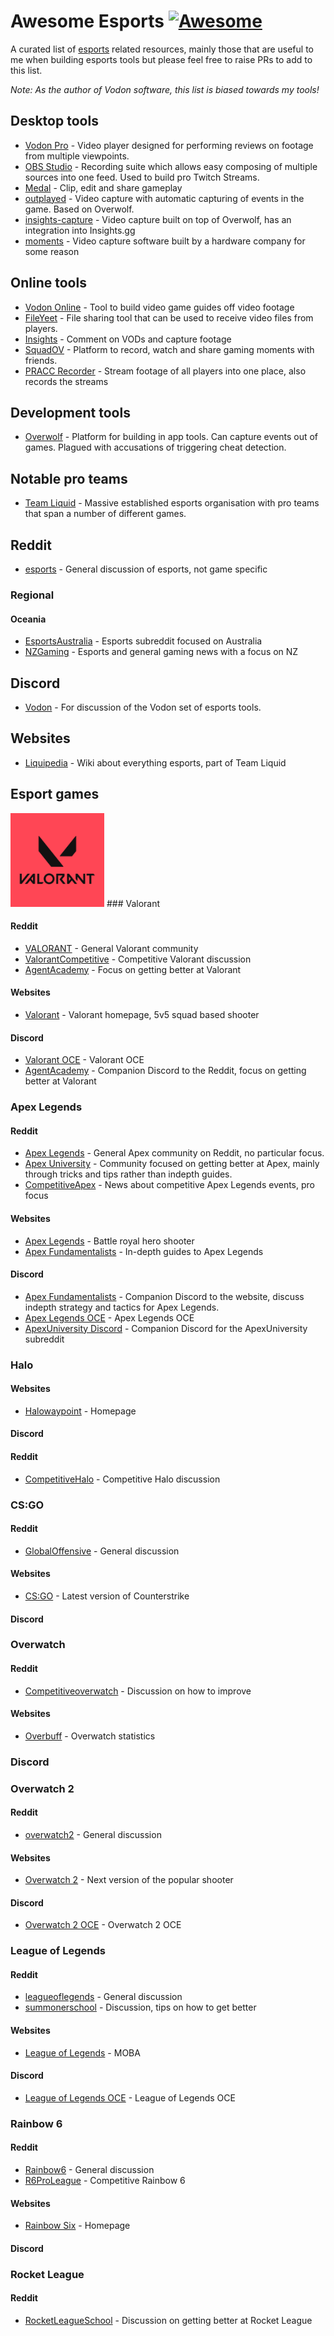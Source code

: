 # Awesome Esports [![Awesome](https://awesome.re/badge.svg)](https://awesome.re)

A curated list of [esports](https://en.wikipedia.org/wiki/Esports) related resources, mainly those that are useful to me when building esports tools but please feel free to raise PRs to add to this list.

*Note: As the author of Vodon software, this list is biased towards my tools!*

## Desktop tools
- [Vodon Pro](https://github.com/Rodeoclash/vodon-pro) - Video player designed for performing reviews on footage from multiple viewpoints.
- [OBS Studio](https://obsproject.com/) - Recording suite which allows easy composing of multiple sources into one feed. Used to build pro Twitch Streams.
- [Medal](https://medal.tv/) - Clip, edit and share gameplay
- [outplayed](https://go.overwolf.com/outplayed/) - Video capture with automatic capturing of events in the game. Based on Overwolf.
- [insights-capture](https://insights.gg/insights-capture) - Video capture built on top of Overwolf, has an integration into Insights.gg
- [moments](https://steelseries.com/gg/moments) - Video capture software built by a hardware company for some reason

## Online tools
- [Vodon Online](https://online.vodon.gg/) - Tool to build video game guides off video footage
- [FileYeet](https://www.fileyeet.io/) - File sharing tool that can be used to receive video files from players.
- [Insights](https://insights.gg/) - Comment on VODs and capture footage
- [SquadOV](https://www.squadov.gg/) - Platform to record, watch and share gaming moments with friends.
- [PRACC Recorder](https://pracc.com/recorder) - Stream footage of all players into one place, also records the streams

## Development tools
- [Overwolf](https://www.overwolf.com/) - Platform for building in app tools. Can capture events out of games. Plagued with accusations of triggering cheat detection.

## Notable pro teams
- [Team Liquid](https://www.teamliquid.com/) - Massive established esports organisation with pro teams that span a number of different games.

## Reddit
- [esports](https://www.reddit.com/r/esports/) - General discussion of esports, not game specific

### Regional

#### Oceania
- [EsportsAustralia](https://www.reddit.com/r/esportsaustralia/) - Esports subreddit focused on Australia
- [NZGaming](https://www.reddit.com/r/nzgaming/) - Esports and general gaming news with a focus on NZ

## Discord
- [Vodon](https://discord.gg/EaJdhHtZEk) - For discussion of the Vodon set of esports tools.

## Websites
- [Liquipedia](https://liquipedia.net/) - Wiki about everything esports, part of Team Liquid

## Esport games

<img src="https://raw.githubusercontent.com/Rodeoclash/AwesomeEsports/main/images/valorant.png" width="150">
### Valorant

#### Reddit
- [VALORANT](https://www.reddit.com/r/VALORANT/) - General Valorant community
- [ValorantCompetitive](https://www.reddit.com/r/ValorantCompetitive/) - Competitive Valorant discussion
- [AgentAcademy](https://www.reddit.com/r/AgentAcademy) - Focus on getting better at Valorant

#### Websites
- [Valorant](https://playvalorant.com) - Valorant homepage, 5v5 squad based shooter

#### Discord
- [Valorant OCE](https://discord.com/invite/valorantoce) - Valorant OCE
- [AgentAcademy](https://discord.gg/kG9ZS73mK5) - Companion Discord to the Reddit, focus on getting better at Valorant

### Apex Legends

#### Reddit
- [Apex Legends](https://www.reddit.com/r/apexlegends/) - General Apex community on Reddit, no particular focus.
- [Apex University](https://www.reddit.com/r/apexuniversity/) - Community focused on getting better at Apex, mainly through tricks and tips rather than indepth guides.
- [CompetitiveApex](https://www.reddit.com/r/CompetitiveApex/) - News about competitive Apex Legends events, pro focus

#### Websites
- [Apex Legends](https://www.ea.com/en-au/games/apex-legends) - Battle royal hero shooter
- [Apex Fundamentalists](https://apexfundamentalists.com/) - In-depth guides to Apex Legends

#### Discord
- [Apex Fundamentalists](https://discord.com/invite/PnfcdQZ8ry) - Companion Discord to the website, discuss indepth strategy and tactics for Apex Legends.
- [Apex Legends OCE](https://discord.com/invite/NxhCGeK) - Apex Legends OCE
- [ApexUniversity Discord](https://discord.com/invite/apexuniversity) - Companion Discord for the ApexUniversity subreddit

### Halo

#### Websites
- [Halowaypoint](https://www.halowaypoint.com/en-au) - Homepage

#### Discord

#### Reddit
- [CompetitiveHalo](https://www.reddit.com/r/CompetitiveHalo/) - Competitive Halo discussion

### CS:GO

#### Reddit
- [GlobalOffensive](https://www.reddit.com/r/GlobalOffensive/) - General discussion

#### Websites
- [CS:GO](https://store.steampowered.com/app/730/CounterStrike_Global_Offensive/) - Latest version of Counterstrike

#### Discord

### Overwatch

#### Reddit
- [Competitiveoverwatch](https://www.reddit.com/r/Competitiveoverwatch/) - Discussion on how to improve

#### Websites
- [Overbuff](https://www.overbuff.com/) - Overwatch statistics

### Discord

### Overwatch 2

#### Reddit
- [overwatch2](https://www.reddit.com/r/overwatch2/) - General discussion

#### Websites
- [Overwatch 2](https://playoverwatch.com/en-us/) - Next version of the popular shooter

#### Discord
- [Overwatch 2 OCE](https://discord.gg/kqE6XUaheR) - Overwatch 2 OCE

### League of Legends

#### Reddit
- [leagueoflegends](https://www.reddit.com/r/leagueoflegends/) - General discussion
- [summonerschool](https://www.reddit.com/r/summonerschool/) - Discussion, tips on how to get better

#### Websites
- [League of Legends](https://www.leagueoflegends.com/en-au/) - MOBA

#### Discord
- [League of Legends OCE](https://discord.gg/7aDqFpt) - League of Legends OCE

### Rainbow 6

#### Reddit
- [Rainbow6](https://www.reddit.com/r/Rainbow6/) - General discussion
- [R6ProLeague](https://www.reddit.com/r/R6ProLeague/) - Competitive Rainbow 6

#### Websites
- [Rainbow Six](https://www.ubisoft.com/en-au/game/rainbow-six/siege) - Homepage

#### Discord

### Rocket League

#### Reddit
- [RocketLeagueSchool](https://www.reddit.com/r/RocketLeagueSchool/) - Discussion on getting better at Rocket League
